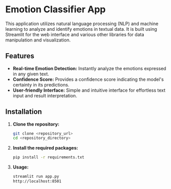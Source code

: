 # Emotion Classifier App

This application utilizes natural language processing (NLP) and machine learning to analyze and identify emotions in textual data. It is built using Streamlit for the web interface and various other libraries for data manipulation and visualization.

## Features

- **Real-time Emotion Detection:** Instantly analyze the emotions expressed in any given text.
- **Confidence Score:** Provides a confidence score indicating the model's certainty in its predictions.
- **User-friendly Interface:** Simple and intuitive interface for effortless text input and result interpretation.

## Installation

1. **Clone the repository:**
   ```bash
   git clone <repository_url>
   cd <repository_directory>
2. **Install the required packages:**
   ```bash
   pip install -r requirements.txt

3. **Usage:**
    ```bash
   streamlit run app.py
   http://localhost:8501


